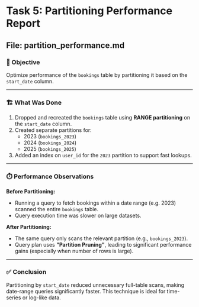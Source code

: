 # Task 5: Partitioning Performance Report
## File: partition_performance.md

### 🎯 Objective
Optimize performance of the `bookings` table by partitioning it based on the `start_date` column.

---

### 🏗️ What Was Done

1. Dropped and recreated the `bookings` table using **RANGE partitioning** on the `start_date` column.
2. Created separate partitions for:
   - 2023 (`bookings_2023`)
   - 2024 (`bookings_2024`)
   - 2025 (`bookings_2025`)
3. Added an index on `user_id` for the `2023` partition to support fast lookups.

---

### ⏱️ Performance Observations

**Before Partitioning:**
- Running a query to fetch bookings within a date range (e.g. 2023) scanned the entire `bookings` table.
- Query execution time was slower on large datasets.

**After Partitioning:**
- The same query only scans the relevant partition (e.g., `bookings_2023`).
- Query plan uses **"Partition Pruning"**, leading to significant performance gains (especially when number of rows is large).

---

### ✅ Conclusion

Partitioning by `start_date` reduced unnecessary full-table scans, making date-range queries significantly faster. This technique is ideal for time-series or log-like data.

